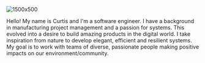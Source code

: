 ![1500x500](https://user-images.githubusercontent.com/100104319/166337980-88b3b73c-4a88-4b12-a717-99be8a970034.jpg)

Hello! My name is Curtis and I'm a software engineer. I have a background in manufacturing project management and a passion for systems. This evolved into a desire to build amazing products in the digital world. I take inspiration from nature to develop elegant, efficient and resilient systems. My goal is to work with teams of diverse, passionate people making positive impacts on our environment/community.

<!---
curtisbarnard/curtisbarnard is a ✨ special ✨ repository because its `README.md` (this file) appears on your GitHub profile.
You can click the Preview link to take a look at your changes.
--->
